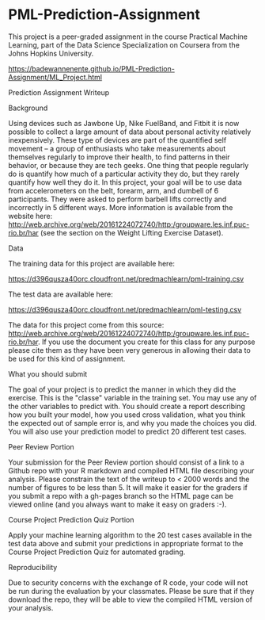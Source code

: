 # PML-Prediction-Assignment

This project is a peer-graded assignment in the course Practical Machine Learning, part of the Data Science Specialization on Coursera 
from the Johns Hopkins University.

https://badewannenente.github.io/PML-Prediction-Assignment/ML_Project.html

Prediction Assignment Writeup

Background

Using devices such as Jawbone Up, Nike FuelBand, and Fitbit it is now possible to collect a large amount of data about 
personal activity relatively inexpensively. These type of devices are part of the quantified self movement – a group of 
enthusiasts who take measurements about themselves regularly to improve their health, to find patterns in their behavior, 
or because they are tech geeks. One thing that people regularly do is quantify how much of a particular activity they do, 
but they rarely quantify how well they do it. In this project, your goal will be to use data from accelerometers on the belt, 
forearm, arm, and dumbell of 6 participants. They were asked to perform barbell lifts correctly and incorrectly in 5 
different ways. 
More information is available from the website here:
http://web.archive.org/web/20161224072740/http:/groupware.les.inf.puc-rio.br/har 
(see the section on the Weight Lifting Exercise Dataset).

Data

The training data for this project are available here:

https://d396qusza40orc.cloudfront.net/predmachlearn/pml-training.csv

The test data are available here:

https://d396qusza40orc.cloudfront.net/predmachlearn/pml-testing.csv

The data for this project come from this source: http://web.archive.org/web/20161224072740/http:/groupware.les.inf.puc-rio.br/har. 
If you use the document you create for this class for any purpose please cite them as they have been very generous in allowing 
their data to be used for this kind of assignment.

What you should submit

The goal of your project is to predict the manner in which they did the exercise. This is the "classe" variable in the training set. 
You may use any of the other variables to predict with. You should create a report describing how you built your model, 
how you used cross validation, what you think the expected out of sample error is, and why you made the choices you did. 
You will also use your prediction model to predict 20 different test cases.

Peer Review Portion

Your submission for the Peer Review portion should consist of a link to a Github repo with your R markdown and compiled HTML file 
describing your analysis. Please constrain the text of the writeup to < 2000 words and the number of figures to be less than 5. 
It will make it easier for the graders if you submit a repo with a gh-pages branch so the HTML page can be viewed online 
(and you always want to make it easy on graders :-).

Course Project Prediction Quiz Portion  

Apply your machine learning algorithm to the 20 test cases available in the test data above and submit your predictions in 
appropriate format to the Course Project Prediction Quiz for automated grading.

Reproducibility  

Due to security concerns with the exchange of R code, your code will not be run during the evaluation by your classmates. 
Please be sure that if they download the repo, they will be able to view the compiled HTML version of your analysis.



